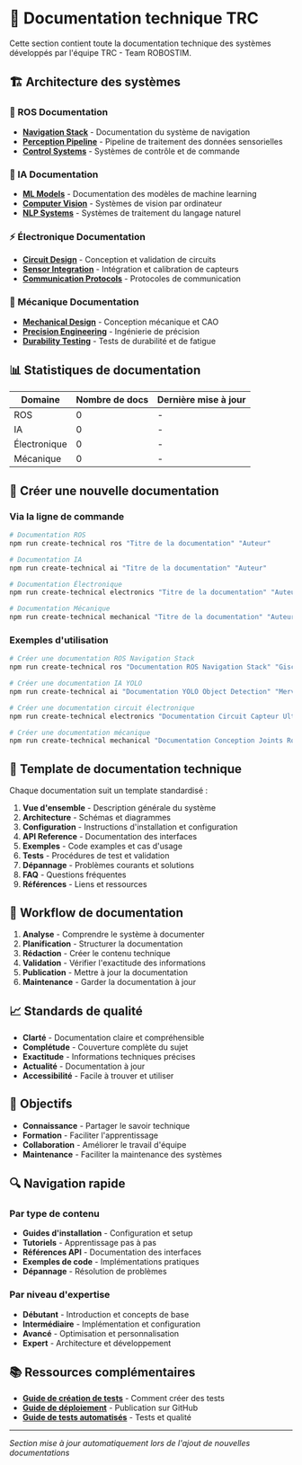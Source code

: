 # 📖 Documentation technique TRC

Cette section contient toute la documentation technique des systèmes développés par l'équipe TRC - Team ROBOSTIM.

## 🏗️ Architecture des systèmes

### 🤖 ROS Documentation
- **[Navigation Stack](ros/)** - Documentation du système de navigation
- **[Perception Pipeline](ros/)** - Pipeline de traitement des données sensorielles
- **[Control Systems](ros/)** - Systèmes de contrôle et de commande

### 🧠 IA Documentation
- **[ML Models](ai/)** - Documentation des modèles de machine learning
- **[Computer Vision](ai/)** - Systèmes de vision par ordinateur
- **[NLP Systems](ai/)** - Systèmes de traitement du langage naturel

### ⚡ Électronique Documentation
- **[Circuit Design](electronics/)** - Conception et validation de circuits
- **[Sensor Integration](electronics/)** - Intégration et calibration de capteurs
- **[Communication Protocols](electronics/)** - Protocoles de communication

### 🔧 Mécanique Documentation
- **[Mechanical Design](mechanical/)** - Conception mécanique et CAO
- **[Precision Engineering](mechanical/)** - Ingénierie de précision
- **[Durability Testing](mechanical/)** - Tests de durabilité et de fatigue

## 📊 Statistiques de documentation

| Domaine | Nombre de docs | Dernière mise à jour |
|---------|----------------|---------------------|
| ROS | 0 | - |
| IA | 0 | - |
| Électronique | 0 | - |
| Mécanique | 0 | - |

## 🚀 Créer une nouvelle documentation

### Via la ligne de commande
```bash
# Documentation ROS
npm run create-technical ros "Titre de la documentation" "Auteur"

# Documentation IA
npm run create-technical ai "Titre de la documentation" "Auteur"

# Documentation Électronique
npm run create-technical electronics "Titre de la documentation" "Auteur"

# Documentation Mécanique
npm run create-technical mechanical "Titre de la documentation" "Auteur"
```

### Exemples d'utilisation
```bash
# Créer une documentation ROS Navigation Stack
npm run create-technical ros "Documentation ROS Navigation Stack" "Giscard"

# Créer une documentation IA YOLO
npm run create-technical ai "Documentation YOLO Object Detection" "Merveille"

# Créer une documentation circuit électronique
npm run create-technical electronics "Documentation Circuit Capteur Ultrasonique" "Juste"

# Créer une documentation mécanique
npm run create-technical mechanical "Documentation Conception Joints Robotiques" "Martine"
```

## 📝 Template de documentation technique

Chaque documentation suit un template standardisé :

1. **Vue d'ensemble** - Description générale du système
2. **Architecture** - Schémas et diagrammes
3. **Configuration** - Instructions d'installation et configuration
4. **API Reference** - Documentation des interfaces
5. **Exemples** - Code examples et cas d'usage
6. **Tests** - Procédures de test et validation
7. **Dépannage** - Problèmes courants et solutions
8. **FAQ** - Questions fréquentes
9. **Références** - Liens et ressources

## 🔄 Workflow de documentation

1. **Analyse** - Comprendre le système à documenter
2. **Planification** - Structurer la documentation
3. **Rédaction** - Créer le contenu technique
4. **Validation** - Vérifier l'exactitude des informations
5. **Publication** - Mettre à jour la documentation
6. **Maintenance** - Garder la documentation à jour

## 📈 Standards de qualité

- **Clarté** - Documentation claire et compréhensible
- **Complétude** - Couverture complète du sujet
- **Exactitude** - Informations techniques précises
- **Actualité** - Documentation à jour
- **Accessibilité** - Facile à trouver et utiliser

## 🎯 Objectifs

- **Connaissance** - Partager le savoir technique
- **Formation** - Faciliter l'apprentissage
- **Collaboration** - Améliorer le travail d'équipe
- **Maintenance** - Faciliter la maintenance des systèmes

## 🔍 Navigation rapide

### Par type de contenu
- **Guides d'installation** - Configuration et setup
- **Tutoriels** - Apprentissage pas à pas
- **Références API** - Documentation des interfaces
- **Exemples de code** - Implémentations pratiques
- **Dépannage** - Résolution de problèmes

### Par niveau d'expertise
- **Débutant** - Introduction et concepts de base
- **Intermédiaire** - Implémentation et configuration
- **Avancé** - Optimisation et personnalisation
- **Expert** - Architecture et développement

## 📚 Ressources complémentaires

- **[Guide de création de tests](technical-documentation.md)** - Comment créer des tests
- **[Guide de déploiement](deployment-github.md)** - Publication sur GitHub
- **[Guide de tests automatisés](testing-documentation.md)** - Tests et qualité

---
*Section mise à jour automatiquement lors de l'ajout de nouvelles documentations*
